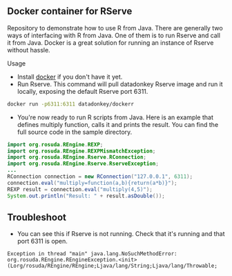## Docker container for RServe

Repository to demonstrate how to use R from Java. There are generally two ways of interfacing with R from Java. One of them is to run Rserve and call it from Java. Docker is a great solution for running an instance of Rserve without hassle.

Usage
- Install [docker](https://docs.docker.com/engine/installation/) if you don't have it yet.
- Run Rserve. This command will pull datadonkey Rserve image and run it locally, exposing the default Rserve port 6311.
```bash
docker run -p6311:6311 datadonkey/dockerr
```
- You're now ready to run R scripts from Java. Here is an example that defines multiply function, calls it and prints the result. You can find the full source code in the sample directory.
```java
import org.rosuda.REngine.REXP;
import org.rosuda.REngine.REXPMismatchException;
import org.rosuda.REngine.Rserve.RConnection;
import org.rosuda.REngine.Rserve.RserveException;
...
RConnection connection = new RConnection("127.0.0.1", 6311);
connection.eval("multiply=function(a,b){return(a*b)}");
REXP result = connection.eval("multiply(4,5)");
System.out.println("Result: " + result.asDouble());
```

## Troubleshoot
- You can see this if Rserve is not running. Check that it's running and that port 6311 is open.

```Exception in thread "main" java.lang.NoSuchMethodError: org.rosuda.REngine.REngineException.<init>(Lorg/rosuda/REngine/REngine;Ljava/lang/String;Ljava/lang/Throwable;```
